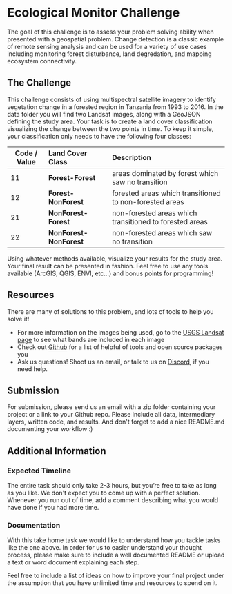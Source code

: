 # Ecological Monitor Challenge

The goal of this challenge is to assess your problem solving ability when presented with a geospatial problem. Change detection is a classic example of remote sensing analysis and can be used for a variety of use cases including monitoring forest disturbance, land degredation, and mapping ecosystem connectivity.

## The Challenge

This challenge consists of using multispectral satellite imagery to identify vegetation change in a forested region in Tanzania from 1993 to 2016.  In the data folder you will find two Landsat images, along with a GeoJSON defining the study area. Your task is to create a land cover classification visualizing the change between the two points in time. To keep it simple, your classification only needs to have the following four classes: 

Code / Value |  Land Cover Class       | Description
------------ | :---------------------- | :------------------------------------------------------
11           | __Forest-Forest__       | areas dominated by forest which saw no transition
12           | __Forest-NonForest__    | forested areas which transitioned to non-forested areas 
21           | __NonForest-Forest__    | non-forested areas which transitioned to forested areas
22           | __NonForest-NonForest__ | non-forested areas which saw no transition


Using whatever methods available, visualize your results for the study area. Your final result can be presented in fashion. Feel free to use any tools available (ArcGIS, QGIS, ENVI, etc...) and bonus points for programming!

## Resources

There are many of solutions to this problem, and lots of tools to help you solve it! 
- For more information on the images being used, go to the [USGS Landsat page](https://www.usgs.gov/faqs/what-are-best-landsat-spectral-bands-use-my-research?qt-news_science_products=0#) to see what bands are included in each image
- Check out [Github](https://github.com/sacridini/Awesome-Geospatial#python) for a list of helpful of tools and open source packages you 
- Ask us questions! Shoot us an email, or talk to us on [Discord](https://discord.gg/stujhkkhvk), if you need help.

## Submission

For submission, please send us an email with a zip folder containing your project or a link to your Github repo. Please include all data, intermediary layers, written code, and results. And don't forget to add a nice README.md documenting your workflow :)

## Additional Information

### Expected Timeline

The entire task should only take 2-3 hours, but you’re free to take as long as you like. We don't expect you to come up with a perfect solution. Whenever you run out of time, add a comment describing what you would have done if you had more time.

### Documentation

With this take home task we would like to understand how you tackle tasks like the one above. In order for us to easier understand your thought process, please make sure to include a well documented README or upload a text or word document explaining each step. 

Feel free to include a list of ideas on how to improve your final project under the assumption that you have unlimited time and resources to spend on it.
